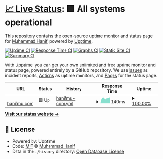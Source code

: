 # [📈 Live Status](https://status.hanifmu.com): <!--live status--> **🟩 All systems operational**

This repository contains the open-source uptime monitor and status page for [Muhammad Hanif](https://hanifmu.com), powered by [Upptime](https://github.com/upptime/upptime).

[![Uptime CI](https://github.com/muhammadhanif/upptime-hanifmudotcom/workflows/Uptime%20CI/badge.svg)](https://github.com/muhammadhanif/upptime-hanifmudotcom/actions?query=workflow%3A%22Uptime+CI%22)
[![Response Time CI](https://github.com/muhammadhanif/upptime-hanifmudotcom/workflows/Response%20Time%20CI/badge.svg)](https://github.com/muhammadhanif/upptime-hanifmudotcom/actions?query=workflow%3A%22Response+Time+CI%22)
[![Graphs CI](https://github.com/muhammadhanif/upptime-hanifmudotcom/workflows/Graphs%20CI/badge.svg)](https://github.com/muhammadhanif/upptime-hanifmudotcom/actions?query=workflow%3A%22Graphs+CI%22)
[![Static Site CI](https://github.com/muhammadhanif/upptime-hanifmudotcom/workflows/Static%20Site%20CI/badge.svg)](https://github.com/muhammadhanif/upptime-hanifmudotcom/actions?query=workflow%3A%22Static+Site+CI%22)
[![Summary CI](https://github.com/muhammadhanif/upptime-hanifmudotcom/workflows/Summary%20CI/badge.svg)](https://github.com/muhammadhanif/upptime-hanifmudotcom/actions?query=workflow%3A%22Summary+CI%22)

With [Upptime](https://upptime.js.org), you can get your own unlimited and free uptime monitor and status page, powered entirely by a GitHub repository. We use [Issues](https://github.com/muhammadhanif/upptime-hanifmudotcom/issues) as incident reports, [Actions](https://github.com/muhammadhanif/upptime-hanifmudotcom/actions) as uptime monitors, and [Pages](https://status.hanifmu.com) for the status page.

<!--start: status pages-->
<!-- This summary is generated by Upptime (https://github.com/upptime/upptime) -->
<!-- Do not edit this manually, your changes will be overwritten -->
<!-- prettier-ignore -->
| URL | Status | History | Response Time | Uptime |
| --- | ------ | ------- | ------------- | ------ |
| <img alt="" src="https://hanifmu.com/hanifmu-ico.png" height="13"> [hanifmu.com](https://hanifmu.com) | 🟩 Up | [hanifmu-com.yml](https://github.com/muhammadhanif/upptime-hanifmudotcom/commits/HEAD/history/hanifmu-com.yml) | <details><summary><img alt="Response time graph" src="./graphs/hanifmu-com/response-time-week.png" height="20"> 140ms</summary><br><a href="https://status.hanifmu.com/history/hanifmu-com"><img alt="Response time 165" src="https://img.shields.io/endpoint?url=https%3A%2F%2Fraw.githubusercontent.com%2Fmuhammadhanif%2Fupptime-hanifmudotcom%2FHEAD%2Fapi%2Fhanifmu-com%2Fresponse-time.json"></a><br><a href="https://status.hanifmu.com/history/hanifmu-com"><img alt="24-hour response time 112" src="https://img.shields.io/endpoint?url=https%3A%2F%2Fraw.githubusercontent.com%2Fmuhammadhanif%2Fupptime-hanifmudotcom%2FHEAD%2Fapi%2Fhanifmu-com%2Fresponse-time-day.json"></a><br><a href="https://status.hanifmu.com/history/hanifmu-com"><img alt="7-day response time 140" src="https://img.shields.io/endpoint?url=https%3A%2F%2Fraw.githubusercontent.com%2Fmuhammadhanif%2Fupptime-hanifmudotcom%2FHEAD%2Fapi%2Fhanifmu-com%2Fresponse-time-week.json"></a><br><a href="https://status.hanifmu.com/history/hanifmu-com"><img alt="30-day response time 148" src="https://img.shields.io/endpoint?url=https%3A%2F%2Fraw.githubusercontent.com%2Fmuhammadhanif%2Fupptime-hanifmudotcom%2FHEAD%2Fapi%2Fhanifmu-com%2Fresponse-time-month.json"></a><br><a href="https://status.hanifmu.com/history/hanifmu-com"><img alt="1-year response time 165" src="https://img.shields.io/endpoint?url=https%3A%2F%2Fraw.githubusercontent.com%2Fmuhammadhanif%2Fupptime-hanifmudotcom%2FHEAD%2Fapi%2Fhanifmu-com%2Fresponse-time-year.json"></a></details> | <details><summary><a href="https://status.hanifmu.com/history/hanifmu-com">100.00%</a></summary><a href="https://status.hanifmu.com/history/hanifmu-com"><img alt="All-time uptime 99.99%" src="https://img.shields.io/endpoint?url=https%3A%2F%2Fraw.githubusercontent.com%2Fmuhammadhanif%2Fupptime-hanifmudotcom%2FHEAD%2Fapi%2Fhanifmu-com%2Fuptime.json"></a><br><a href="https://status.hanifmu.com/history/hanifmu-com"><img alt="24-hour uptime 100.00%" src="https://img.shields.io/endpoint?url=https%3A%2F%2Fraw.githubusercontent.com%2Fmuhammadhanif%2Fupptime-hanifmudotcom%2FHEAD%2Fapi%2Fhanifmu-com%2Fuptime-day.json"></a><br><a href="https://status.hanifmu.com/history/hanifmu-com"><img alt="7-day uptime 100.00%" src="https://img.shields.io/endpoint?url=https%3A%2F%2Fraw.githubusercontent.com%2Fmuhammadhanif%2Fupptime-hanifmudotcom%2FHEAD%2Fapi%2Fhanifmu-com%2Fuptime-week.json"></a><br><a href="https://status.hanifmu.com/history/hanifmu-com"><img alt="30-day uptime 100.00%" src="https://img.shields.io/endpoint?url=https%3A%2F%2Fraw.githubusercontent.com%2Fmuhammadhanif%2Fupptime-hanifmudotcom%2FHEAD%2Fapi%2Fhanifmu-com%2Fuptime-month.json"></a><br><a href="https://status.hanifmu.com/history/hanifmu-com"><img alt="1-year uptime 99.99%" src="https://img.shields.io/endpoint?url=https%3A%2F%2Fraw.githubusercontent.com%2Fmuhammadhanif%2Fupptime-hanifmudotcom%2FHEAD%2Fapi%2Fhanifmu-com%2Fuptime-year.json"></a></details>

<!--end: status pages-->

[**Visit our status website →**](https://status.hanifmu.com)

## 📄 License

- Powered by: [Upptime](https://github.com/upptime/upptime)
- Code: [MIT](./LICENSE) © [Muhammad Hanif](https://hanifmu.com)
- Data in the `./history` directory: [Open Database License](https://opendatacommons.org/licenses/odbl/1-0/)
